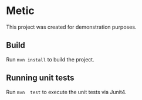 # Metic

This project was created for demonstration purposes.

## Build

Run `mvn install` to build the project. 

## Running unit tests

Run `mvn  test` to execute the unit tests via Junit4.
